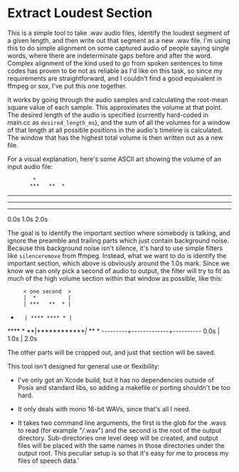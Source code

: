 # Extract Loudest Section

This is a simple tool to take .wav audio files, identify the loudest segment of a given length, and
then write out that segment as a new .wav file. I'm using this to do simple alignment on some
captured audio of people saying single words, where there are indeterminate gaps before and after
the word. Complex alignment of the kind used to go from spoken sentences to time codes has proven to
be not as reliable as I'd like on this task, so since my requirements are straightforward, and I
couldn't find a good equivalent in ffmpeg or sox, I've put this one together.

It works by going through the audio samples and calculating the root-mean square value of each
sample. This approximates the volume at that point. The desired length of the audio is specified
(currently hard-coded in main.cc as `desired_length_ms`), and the sum of all the volumes for a
window of that length at all possible positions in the audio's timeline is calculated. The window
that has the highest total volume is then written out as a new file.

For a visual explanation, here's some ASCII art showing the volume of an input audio file:

            *     
           ***   **  *
 *         **** **** *
**** * ** ************* * ** *
----------------------------------
0.0s            1.0s           2.0s

The goal is to identify the important section where somebody is talking, and ignore the preamble
and trailing parts which just contain background noise. Because this background noise isn't silence,
it's hard to use simple filters like `silenceremove` from ffmpeg. Instead, what we want to do is
identify the important section, which above is obviously around the 1.0s mark. Since we know we can
only pick a second of audio to output, the filter will try to fit as much of the high volume section
within that window as possible, like this:

         < one second  > 
         |  *          |
         | ***   **  * |
 *       | **** **** * |
**** * **|*************|* ** *
---------+-------------+----------
0.0s     |      1.0s   |       2.0s

The other parts will be cropped out, and just that section will be saved.

This tool isn't designed for general use or flexibility:

 - I've only got an Xcode build, but it has no dependencies outside of Posix and standard libs, so
adding a makefile or porting shouldn't be too hard.

 - It only deals with mono 16-bit WAVs, since that's all I need.

 - It takes two command line arguments, the first is the glob for the .wavs to read (for example
"*/*.wav") and the second is the root of the output directory. Sub-directories one level deep
will be created, and output files will be placed with the same names in those directories under the
output root. This peculiar setup is so that it's easy for me to process my files of speech data.'
